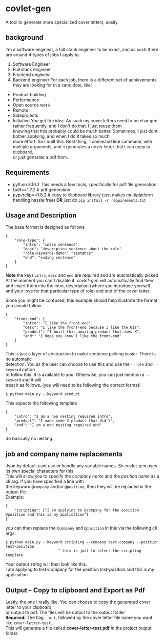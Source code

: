 # covlet-gen
A tool to generate more specialized cover letters, easily.  
## background
I'm a software engineer, a full stack engineer to be exact, and as such there are around 4 types of jobs I apply to.  
1. Software Engineer
2. Full stack engineer
3. Frontend engineer
4. Backend engineer
For each job, there is a different set of achievements they are looking for in a candidate, like:
- Product building
- Performance
- Open source work
- Remote
- Sideprojects
- Initiative
You get the idea. As such my cover letters need to be changed rather frequently, and I don't do that, I just reuse them  
knowing that this probably could be much better. Sometimes, I just dont bother applying, and when I do it takes so much  
more effort. So I built this.
Best thing, 1 command line command, with multiple arguments, and it generates a cover letter that I can copy to clipboard,  
or just generate a pdf from.
## Requirements
- python 3.10.2
This needs a few tools, specifically for pdf file generation:
- fpdf==1.7.2 # pdf generation
- pyperclip==1.8.2 # copy to clipboard library (just makes multiplatform handling hassle free)
**OR**
just do
`pip install -r requirements.txt`
## Usage and Description
The base format is designed as follows
```
{
    "role-type": {
        "intro": "intro sentence",
        "desc": "description sentence about the role"
        "role-keywords-demo": "sentence",
        "end": "ending sentence"
    }
}
```
**Note** the keys `intro`, `desc` and `end` are required and are automatically picked. 
At the moment you can't disable it. 
*covlet-gen* will automatically find them and insert them into the intro, description (where you introduce yourself  
and your love for that particular type of role) and end of the cover letter.

Since you might be confused, this example should help illustrate the format you should follow.
```
{
    "front-end": {
        "intro": "I like the front-end",
        "desc": "I like the front-end because I like the UIs",
        "product": "I built this amazing product that does X",
        "end": "I hope you know I like the front-end"
    }
}
```
This is just a layer of abstraction to make sentence picking easier. There is no automatic  
detection. You as the user can choose to use this and use the `--role` and `--keyword` option  
to follow this. It is available to you. Otherwise, you can just mention a `--keyword` and it will  
treat it as follows. (you will need to be following the correct format)  
```
$ python main.py --keyword product
```
This expects the following template
```
{
    "intro": "I am a non nesting required intro",
    "product": "I made some X product that did Y",
    "end": "I am a non nesting required end"
}
```
So basically no nesting.

## job and company name replacements
Json by default cant use or handle any variable names. So covlet-gen uses its own special characters for this.  
This will allow you to specify the *company name* and the *position name* as a cli arg. If you have specified a line with  
the keyword `@company` and/or `@position`, then they will be replaced in the output file.  
Example:
```
{
    "scripting": ["I am applying to @company for the position @position and this is my application"]
}
```
you can then replace the `@company` and `@position` in this via the following cli args:
```
$ python main.py --keyword scripting --company test-company --position test-position
                        ^ this is just to select the scripting template
```
Your output string will then look like this.  
I am applying to *test-company* for the position *test-position* and this is my application

## Output - Copy to clipboard and Export as Pdf
Lastly, the one I really like. You can choose to copy the generated cover letter to your clipboard,  
or output to pdf. The files will be output to the output folder  
**Required:** The flag `--out`, followed by the cover letter file name you want like `cover-letter-test`.  
This will generate a file called **cover-letter-test.pdf** in the project output folder.